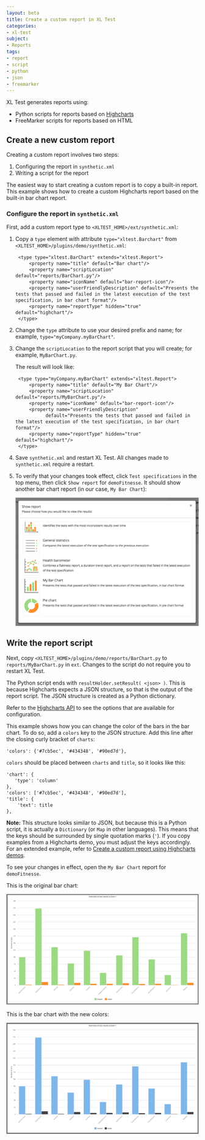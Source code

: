 ```yaml
---
layout: beta
title: Create a custom report in XL Test
categories:
- xl-test
subject:
- Reports
tags:
- report
- script
- python
- json
- freemarker
---
```


XL Test generates reports using:

* Python scripts for reports based on [Highcharts](http://www.highcharts.com/)
* FreeMarker scripts for reports based on HTML 

## Create a new custom report

Creating a custom report involves two steps:

1. Configuring the report in `synthetic.xml`
1. Writing a script for the report

The easiest way to start creating a custom report is to copy a built-in report. This example shows how to create a custom Highcharts report based on the built-in bar chart report.

### Configure the report in `synthetic.xml`

First, add a custom report type to `<XLTEST_HOME>/ext/synthetic.xml`:

1. Copy a `type` element with attribute `type="xltest.Barchart"` from `<XLTEST_HOME>/plugins/demo/synthetic.xml`:

        <type type="xltest.BarChart" extends="xltest.Report">
            <property name="title" default="Bar chart"/>
            <property name="scriptLocation" default="reports/BarChart.py"/>
            <property name="iconName" default="bar-report-icon"/>
            <property name="userFriendlyDescription" default="Presents the tests that passed and failed in the latest execution of the test specification, in bar chart format"/>
            <property name="reportType" hidden="true" default="highchart"/>
        </type>
    
1. Change the `type` attribute to use your desired prefix and name; for example, `type="myCompany.myBarChart"`.
1. Change the `scriptLocation` to the report script that you will create; for example, `MyBarChart.py`.

    The result will look like:

        <type type="myCompany.myBarChart" extends="xltest.Report">
            <property name="title" default="My Bar Chart"/>
            <property name="scriptLocation" default="reports/MyBarChart.py"/>
            <property name="iconName" default="bar-report-icon"/>
            <property name="userFriendlyDescription"
                  default="Presents the tests that passed and failed in the latest execution of the test specification, in bar chart format"/>
            <property name="reportType" hidden="true" default="highchart"/>
        </type>

1. Save `synthetic.xml` and restart XL Test. All changes made to `synthetic.xml` require a restart.
1. To verify that your changes took effect, click `Test specifications` in the top menu, then click `Show report` for `demoFitnesse`. It should show another bar chart report (in our case, `My Bar Chart`):

    ![demoFitnesse reports with new custom report](images/report-list-with-custom-report.png)

## Write the report script

Next, copy `<XLTEST_HOME>/plugins/demo/reports/BarChart.py` to `reports/MyBarChart.py` in `ext`. Changes to the script do not require you to restart XL Test.

The Python script ends with `resultHolder.setResult( <json> )`. This is because Highcharts expects a JSON structure, so that is the output of the report script. The JSON structure is created as a Python dictionary.

Refer to the [Highcharts API](http://api.highcharts.com/highcharts) to see the options that are available for configuration.

This example shows how you can change the color of the bars in the bar chart. To do so, add a `colors` key to the JSON structure. Add this line after the closing curly bracket of `charts`:

    'colors': {'#7cb5ec', '#434348', '#90ed7d'},

`colors` should be placed between `charts` and `title`, so it looks like this:

    'chart': {
       'type': 'column'
    },
    'colors': ['#7cb5ec', '#434348', '#90ed7d'],
    'title': {
        'text': title
    },

**Note:** This structure looks similar to JSON, but because this is a Python script, it is actually a `Dictionary` (or `Map` in other languages). This means that the keys should be surrounded by single quotation marks (`'`). If you copy examples from a Highcharts demo, you must adjust the keys accordingly. For an extended example, refer to [Create a custom report using Highcharts demos](create-a-custom-report-using-highcharts-demos.html).

To see your changes in effect, open the `My Bar Chart` report for `demoFitnesse`.

This is the original bar chart:

![image](images/bar-chart-original.png)

This is the bar chart with the new colors:

![image](images/bar-chart-modified-color.png)
